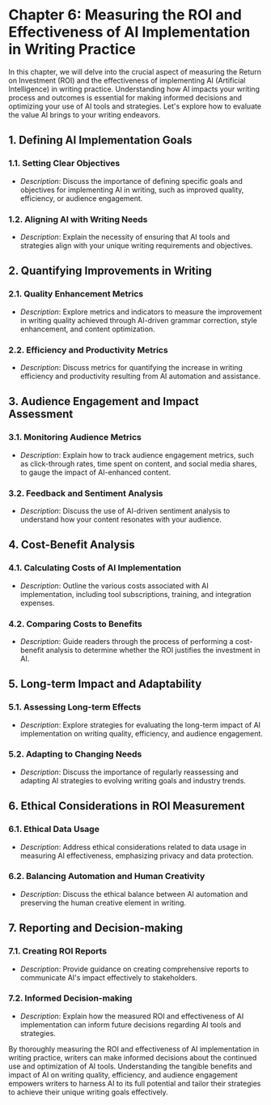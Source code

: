 Chapter 6: Measuring the ROI and Effectiveness of AI Implementation in Writing Practice
=======================================================================================

In this chapter, we will delve into the crucial aspect of measuring the Return on Investment (ROI) and the effectiveness of implementing AI (Artificial Intelligence) in writing practice. Understanding how AI impacts your writing process and outcomes is essential for making informed decisions and optimizing your use of AI tools and strategies. Let's explore how to evaluate the value AI brings to your writing endeavors.

**1. Defining AI Implementation Goals**
---------------------------------------

### 1.1. **Setting Clear Objectives**

* *Description*: Discuss the importance of defining specific goals and objectives for implementing AI in writing, such as improved quality, efficiency, or audience engagement.

### 1.2. **Aligning AI with Writing Needs**

* *Description*: Explain the necessity of ensuring that AI tools and strategies align with your unique writing requirements and objectives.

**2. Quantifying Improvements in Writing**
------------------------------------------

### 2.1. **Quality Enhancement Metrics**

* *Description*: Explore metrics and indicators to measure the improvement in writing quality achieved through AI-driven grammar correction, style enhancement, and content optimization.

### 2.2. **Efficiency and Productivity Metrics**

* *Description*: Discuss metrics for quantifying the increase in writing efficiency and productivity resulting from AI automation and assistance.

**3. Audience Engagement and Impact Assessment**
------------------------------------------------

### 3.1. **Monitoring Audience Metrics**

* *Description*: Explain how to track audience engagement metrics, such as click-through rates, time spent on content, and social media shares, to gauge the impact of AI-enhanced content.

### 3.2. **Feedback and Sentiment Analysis**

* *Description*: Discuss the use of AI-driven sentiment analysis to understand how your content resonates with your audience.

**4. Cost-Benefit Analysis**
----------------------------

### 4.1. **Calculating Costs of AI Implementation**

* *Description*: Outline the various costs associated with AI implementation, including tool subscriptions, training, and integration expenses.

### 4.2. **Comparing Costs to Benefits**

* *Description*: Guide readers through the process of performing a cost-benefit analysis to determine whether the ROI justifies the investment in AI.

**5. Long-term Impact and Adaptability**
----------------------------------------

### 5.1. **Assessing Long-term Effects**

* *Description*: Explore strategies for evaluating the long-term impact of AI implementation on writing quality, efficiency, and audience engagement.

### 5.2. **Adapting to Changing Needs**

* *Description*: Discuss the importance of regularly reassessing and adapting AI strategies to evolving writing goals and industry trends.

**6. Ethical Considerations in ROI Measurement**
------------------------------------------------

### 6.1. **Ethical Data Usage**

* *Description*: Address ethical considerations related to data usage in measuring AI effectiveness, emphasizing privacy and data protection.

### 6.2. **Balancing Automation and Human Creativity**

* *Description*: Discuss the ethical balance between AI automation and preserving the human creative element in writing.

**7. Reporting and Decision-making**
------------------------------------

### 7.1. **Creating ROI Reports**

* *Description*: Provide guidance on creating comprehensive reports to communicate AI's impact effectively to stakeholders.

### 7.2. **Informed Decision-making**

* *Description*: Explain how the measured ROI and effectiveness of AI implementation can inform future decisions regarding AI tools and strategies.

By thoroughly measuring the ROI and effectiveness of AI implementation in writing practice, writers can make informed decisions about the continued use and optimization of AI tools. Understanding the tangible benefits and impact of AI on writing quality, efficiency, and audience engagement empowers writers to harness AI to its full potential and tailor their strategies to achieve their unique writing goals effectively.
